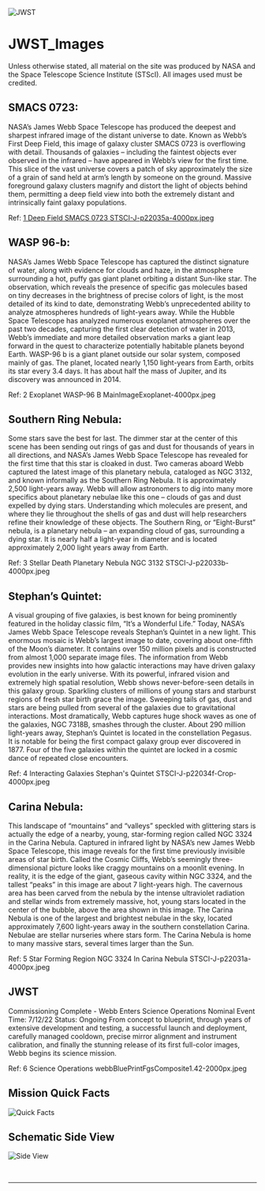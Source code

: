 ![JWST](https://github.com/santakd/JWST_Images/blob/main/7%20JWST_Fullcolor_2Line.png)
 
# JWST_Images
Unless otherwise stated, all material on the site was produced by NASA and the Space Telescope Science Institute (STScI). 
All images used must be credited.
 

## SMACS 0723:
NASA’s James Webb Space Telescope has produced the deepest and sharpest infrared image of the distant universe to date. Known as Webb’s First Deep Field, this image of galaxy cluster SMACS 0723 is overflowing with detail.
Thousands of galaxies – including the faintest objects ever observed in the infrared – have appeared in Webb’s view for the first time. This slice of the vast universe covers a patch of sky approximately the size of a grain of sand held at arm’s length by someone on the ground. Massive foreground galaxy clusters magnify and distort the light of objects behind them, permitting a deep field view into both the extremely distant and intrinsically faint galaxy populations.

Ref: [1 Deep Field SMACS 0723 STSCI-J-p22035a-4000px.jpeg](https://github.com/santakd/JWST_Images/blob/main/1%20Deep%20Field%20SMACS%200723%20STSCI-J-p22035a-4000px.jpeg)

## WASP 96-b:
NASA’s James Webb Space Telescope has captured the distinct signature of water, along with evidence for clouds and haze, in the atmosphere surrounding a hot, puffy gas giant planet orbiting a distant Sun-like star.
The observation, which reveals the presence of specific gas molecules based on tiny decreases in the brightness of precise colors of light, is the most detailed of its kind to date, demonstrating Webb’s unprecedented ability to analyze atmospheres hundreds of light-years away.
While the Hubble Space Telescope has analyzed numerous exoplanet atmospheres over the past two decades, capturing the first clear detection of water in 2013, Webb’s immediate and more detailed observation marks a giant leap forward in the quest to characterize potentially habitable planets beyond Earth. WASP-96 b is a giant planet outside our solar system, composed mainly of gas. The planet, located nearly 1,150 light-years from Earth, orbits its star every 3.4 days. It has about half the mass of Jupiter, and its discovery was announced in 2014.

Ref: 2 Exoplanet WASP-96 B MainImageExoplanet-4000px.jpeg

## Southern Ring Nebula:
Some stars save the best for last. The dimmer star at the center of this scene has been sending out rings of gas and dust for thousands of years in all directions, and NASA’s James Webb Space Telescope has revealed for the first time that this star is cloaked in dust.
Two cameras aboard Webb captured the latest image of this planetary nebula, cataloged as NGC 3132, and known informally as the Southern Ring Nebula. It is approximately 2,500 light-years away.
Webb will allow astronomers to dig into many more specifics about planetary nebulae like this one – clouds of gas and dust expelled by dying stars. Understanding which molecules are present, and where they lie throughout the shells of gas and dust will help researchers refine their knowledge of these objects. The Southern Ring, or “Eight-Burst” nebula, is a planetary nebula – an expanding cloud of gas, surrounding a dying star. It is nearly half a light-year in diameter and is located approximately 2,000 light years away from Earth.

Ref: 3 Stellar Death Planetary Nebula NGC 3132 STSCI-J-p22033b-4000px.jpeg

## Stephan’s Quintet:
A visual grouping of five galaxies, is best known for being prominently featured in the holiday classic film, “It’s a Wonderful Life.” Today, NASA’s James Webb Space Telescope reveals Stephan’s Quintet in a new light. This enormous mosaic is Webb’s largest image to date, covering about one-fifth of the Moon’s diameter. It contains over 150 million pixels and is constructed from almost 1,000 separate image files. The information from Webb provides new insights into how galactic interactions may have driven galaxy evolution in the early universe.
With its powerful, infrared vision and extremely high spatial resolution, Webb shows never-before-seen details in this galaxy group. Sparkling clusters of millions of young stars and starburst regions of fresh star birth grace the image. Sweeping tails of gas, dust and stars are being pulled from several of the galaxies due to gravitational interactions. Most dramatically, Webb captures huge shock waves as one of the galaxies, NGC 7318B, smashes through the cluster. About 290 million light-years away, Stephan’s Quintet is located in the constellation Pegasus. It is notable for being the first compact galaxy group ever discovered in 1877. Four of the five galaxies within the quintet are locked in a cosmic dance of repeated close encounters.

Ref: 4 Interacting Galaxies Stephan's Quintet STSCI-J-p22034f-Crop-4000px.jpeg

## Carina Nebula:
This landscape of “mountains” and “valleys” speckled with glittering stars is actually the edge of a nearby, young, star-forming region called NGC 3324 in the Carina Nebula. Captured in infrared light by NASA’s new James Webb Space Telescope, this image reveals for the first time previously invisible areas of star birth.
Called the Cosmic Cliffs, Webb’s seemingly three-dimensional picture looks like craggy mountains on a moonlit evening. In reality, it is the edge of the giant, gaseous cavity within NGC 3324, and the tallest “peaks” in this image are about 7 light-years high. The cavernous area has been carved from the nebula by the intense ultraviolet radiation and stellar winds from extremely massive, hot, young stars located in the center of the bubble, above the area shown in this image. The Carina Nebula is one of the largest and brightest nebulae in the sky, located approximately 7,600 light-years away in the southern constellation Carina. Nebulae are stellar nurseries where stars form. The Carina Nebula is home to many massive stars, several times larger than the Sun.

Ref: 5 Star Forming Region NGC 3324 In Carina Nebula STSCI-J-p22031a-4000px.jpeg


## JWST
Commissioning Complete - Webb Enters Science Operations
Nominal Event Time: 7/12/22
Status: Ongoing
From concept to blueprint, through years of extensive development and testing, a successful launch and deployment, carefully managed cooldown, precise mirror alignment and instrument calibration, and finally the stunning release of its first full-color images, Webb begins its science mission.

Ref: 6 Science Operations webbBluePrintFgsComposite1.42-2000px.jpeg

 
## Mission Quick Facts
![Quick Facts](https://github.com/santakd/JWST_Images/blob/main/8%20JWST%20Mission%20Quick%20Facts.jpeg)

## Schematic Side View
![Side View](https://github.com/santakd/JWST_Images/blob/main/9%20JWST%20Schematics%20Side%20View.jpeg)

<br>

---

<br>
<br>

